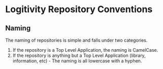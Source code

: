# Logitivity Repository Conventions

## Naming

The naming of repositories is simple and falls under two categories.

1. If the repository is a Top Level Application, the naming is CamelCase.
2. If the repository is anything but a Top Level Application (library, information, etc) - The naming 
is all lowercase with a hyphen.
